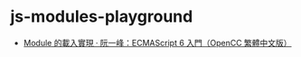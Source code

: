 js-modules-playground
=====================
- [Module 的載入實現 · 阮一峰：ECMAScript 6 入門（OpenCC 繁體中文版）](https://yucj.gitbooks.io/ecmascript-6/content/docs/module-loader.html)
